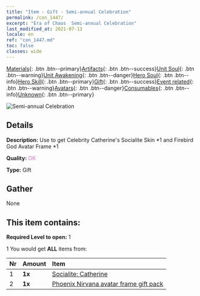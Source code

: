 ```yaml
---
title: "Item - Gift - Semi-annual Celebration"
permalink: /con_1447/
excerpt: "Era of Chaos  Semi-annual Celebration"
last_modified_at: 2021-07-13
locale: en
ref: "con_1447.md"
toc: false
classes: wide
---
```

 [Materials](/Items/){: .btn .btn--primary}[Artifacts](/Items/Artifacts/){: .btn .btn--success}[Unit Soul](/Items/UnitSoul/){: .btn .btn--warning}[Unit Awakening](/Items/UnitAwakening/){: .btn .btn--danger}[Hero Soul](/Items/HeroSoul/){: .btn .btn--info}[Hero Skill](/Items/HeroSkill/){: .btn .btn--primary}[Gift](/Items/Gift/){: .btn .btn--success}[Event related](/Items/Events/){: .btn .btn--warning}[Avatars](/Items/Avatars/){: .btn .btn--danger}[Consumables](/Items/Consumables/){: .btn .btn--info}[Unknown](/Items/Unknown/){: .btn .btn--primary}

 ![Semi-annual Celebration](/images/t/i_907028.png)

## Details
 **Description:** Use to get Celebrity Catherine's Socialite Skin *1 and Firebird God Avatar Frame *1

 **Quality:** <span style="color: #DA70D6">OK</span>

 **Type:** Gift

## Gather

  None

## This item contains:

 **Required Level to open:** 1

 1 You would get **ALL** items  from:

  | Nr | Amount |     Item    |
  |:---|:-------|:------------|
  | 1 |  **1x** | [Socialite: Catherine](/Items/con_1031/) |  | 
  | 2 |  **1x** | [Phoenix Nirvana avatar frame gift pack](/Items/con_618/) |  | 
